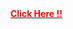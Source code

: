 <html>
<head>
	<title>Testing</title>
</head>
<body>
	<a href="https://www.kshitizupreti.com.np"><b style="color:red;"> Click Here !!<b> </a>
</body>
</html>
